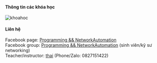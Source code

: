 #### Thông tin các khóa học
![khoahoc](https://scontent.fpnh22-2.fna.fbcdn.net/v/t1.6435-9/182311216_149811760486351_4976123064891396562_n.jpg?_nc_cat=108&ccb=1-3&_nc_sid=730e14&_nc_ohc=2QKIjusSe6EAX9tmZic&_nc_ht=scontent.fpnh22-2.fna&oh=e0c733c780046518fa00cb08727cfb9f&oe=60D16DA4)                
          

#### Liên hệ
Facebook page: [Programming && NetworkAutomation](https://www.facebook.com/programmingna2001/)     
Facebook group: [Programming && NetworkAutomation](https://www.facebook.com/groups/programmingna2001/) (sinh viên/kỹ sư networking)              
Teacher/instructor: [thai](https://www.facebook.com/thaiquocvo2001) (Phone/Zalo: 0827151422)                                      
